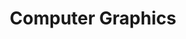 ---
title: "Computer Graphics"
description: "Make amazing things happen"
slug: "cg"
image: "bruno-thethe-qyhLjwn6Gpc-unsplash.jpg"
style:
    background: "#b319b2"
    color: "#fff"
---